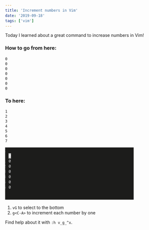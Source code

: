 ```yaml
---
title: 'Increment numbers in Vim'
date: '2019-09-18'
tags: ['vim']
---
```


Today I learned about a great command to increase numbers in Vim!

### How to go from here:
```vim
0
0
0
0
0
0
0
```
### To here:

```vim
1
2
3
4
5
6
7
```

![gif increment](./inc_num.gif)

1. `vG` to select to the bottom
2. `g<C-A>` to increment each number by one

Find help about it with `:h v_g_^x`.
